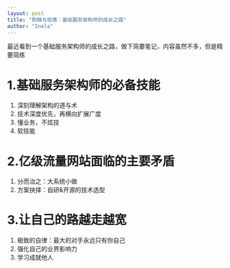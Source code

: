 ```yaml
---
layout: post
title: "荆棘与玫瑰：基础服务架构师的成长之路"
author: "Inela"
---
```


最近看到一个基础服务架构师的成长之路，做下简要笔记，内容虽然不多，但是精要简练

# 1.基础服务架构师的必备技能

1. 深刻理解架构的道与术
2. 技术深度优先，再横向扩展广度
3. 懂业务，不炫技
4. 软技能



# 2.亿级流量网站面临的主要矛盾

1. 分而治之：大系统小做
2. 方案抉择：自研&开源的技术选型



# 3.让自己的路越走越宽

1. 极致的自律：最大的对手永远只有你自己
2. 强化自己的业界影响力
3. 学习成就他人


